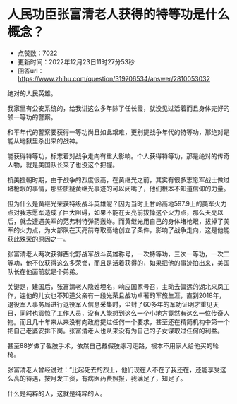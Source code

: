 # 人民功臣张富清老人获得的特等功是什么概念？
- 点赞数：7022
- 更新时间：2022年12月23日11时27分53秒
- 回答url：https://www.zhihu.com/question/319706534/answer/2810053032
<body>
 <p data-pid="8QUonf6k">绝对的人民英雄。</p>
 <p data-pid="7H0zdY2X">我家里有公安系统的，给我讲这么多年除了任长霞，就没见过活着而且身体完好的领一等功的警察。</p>
 <p data-pid="6Vjbmyit">和平年代的警察要获得一等功尚且如此艰难，更别提战争年代的特等功，那绝对是能从地狱里杀出来的战神。</p>
 <p data-pid="jodXCXZ-">能获得特等功，标志着对战争走向有重大影响。个人获得特等功，那是绝对的传奇人物，就是美国队长来了也没这个把握。</p>
 <p data-pid="y-84KIj4">抗美援朝时期，由于战争的烈度很高，在黄继光之前，其实有很多志愿军战士做过堵枪眼的事情，那些质疑黄继光事迹的可以闭嘴了，他们根本不知道信仰的力量。</p>
 <p data-pid="8R1qirvK">但为什么是黄继光荣获特级战斗英雄呢？因为当时上甘岭高地597.9上的美军火力点对我志愿军造成了巨大阻碍，如果不能在天亮前拔掉这个火力点，那么天亮以后，就会遭遇美军的范弗利特弹药轰炸。而黄继光用自己的身体堵枪眼，拔掉了美军的火力点，为大部队在天亮前夺取高地创立了条件，影响了战争走向，这是他能获此殊荣的原因之一。</p>
 <p data-pid="OYxiNnvJ">张富清老人两次获得西北野战军战斗英雄称号，一次特等功，三次一等功，一次二等功，他不仅获得这么多荣誉，而且是活着获得的，如果把他的事迹拍出来，美国队长在他面前就是个弟弟。</p>
 <p data-pid="Nj-ueVjK">关键是，建国后，张富清老人隐姓埋名，响应国家号召，主动去偏远的湖北来凤工作，连他的儿女也不知道父亲有一段光荣且战功卓著的军旅生涯，直到2018年，退役军人事务局进行退役军人信息采集时，尘封了60多年的军功证明才重见天日，同时也震惊了工作人员，没有人能想到这么一个小地方竟然有这么一位传奇人物。而且几十年来从来没有向政府提过任何一个要求，甚至还在精简机构中第一个把自己老婆安排下岗。张富清老人也从来没有为自己的子女谋取过任何的利益。</p>
 <p data-pid="hbpp7z6u">甚至88岁做了截肢手术，依然自己戴假肢练习走路，根本不用家人给他买的轮椅。</p>
 <p data-pid="IWZS4iyB">张富清老人曾经说过：“比起死去的烈士，他们现在人不在了我还在，还能享受这么高的待遇，按月发工资，有病医药费照报，我满足了，知足了。</p>
 <p data-pid="1dMOyr4T">什么是纯粹的人，这就是纯粹的人。</p>
</body>